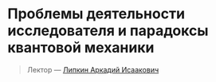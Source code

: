 # Проблемы деятельности исследователя и парадоксы квантовой механики

> Лектор — [Липкин Аркадий Исаакович](http://www2.rsuh.ru/article.html?id=940520)